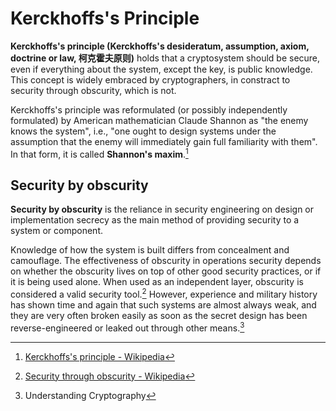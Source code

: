 # Kerckhoffs's Principle
**Kerckhoffs's principle (Kerckhoffs's desideratum, assumption, axiom, doctrine or law, 柯克霍夫原则)** holds that a cryptosystem should be secure, even if everything about the system, except the key, is public knowledge. This concept is widely embraced by cryptographers, in constract to security through obscurity, which is not.

Kerckhoffs's principle was reformulated (or possibly independently formulated) by American mathematician Claude Shannon as "the enemy knows the system", i.e., "one ought to design systems under the assumption that the enemy will immediately gain full familiarity with them". In that form, it is called **Shannon's maxim**.[^wiki]

## Security by obscurity
**Security by obscurity** is the reliance in security engineering on design or implementation secrecy as the main method of providing security to a system or component.

Knowledge of how the system is built differs from concealment and camouflage. The effectiveness of obscurity in operations security depends on whether the obscurity lives on top of other good security practices, or if it is being used alone. When used as an independent layer, obscurity is considered a valid security tool.[^obscurity-wiki] However, experience and military history has shown time and again that such systems are almost always weak, and they are very often broken easily as soon as the secret design has been reverse-engineered or leaked out through other means.[^understand]

[^wiki]: [Kerckhoffs's principle - Wikipedia](https://en.wikipedia.org/wiki/Kerckhoffs%27s_principle)
[^obscurity-wiki]: [Security through obscurity - Wikipedia](https://en.wikipedia.org/wiki/Security_through_obscurity)
[^understand]: Understanding Cryptography